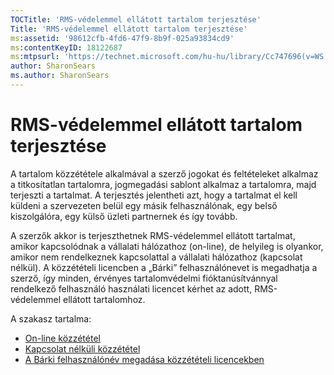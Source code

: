 ```yaml
---
TOCTitle: 'RMS-védelemmel ellátott tartalom terjesztése'
Title: 'RMS-védelemmel ellátott tartalom terjesztése'
ms:assetid: '98612cfb-4fd6-47f9-8b9f-025a93834cd9'
ms:contentKeyID: 18122687
ms:mtpsurl: 'https://technet.microsoft.com/hu-hu/library/Cc747696(v=WS.10)'
author: SharonSears
ms.author: SharonSears
---
```


RMS-védelemmel ellátott tartalom terjesztése
============================================

A tartalom közzététele alkalmával a szerző jogokat és feltételeket alkalmaz a titkosítatlan tartalomra, jogmegadási sablont alkalmaz a tartalomra, majd terjeszti a tartalmat. A terjesztés jelentheti azt, hogy a tartalmat el kell küldeni a szervezeten belül egy másik felhasználónak, egy belső kiszolgálóra, egy külső üzleti partnernek és így tovább.

A szerzők akkor is terjeszthetnek RMS-védelemmel ellátott tartalmat, amikor kapcsolódnak a vállalati hálózathoz (on-line), de helyileg is olyankor, amikor nem rendelkeznek kapcsolattal a vállalati hálózathoz (kapcsolat nélkül). A közzétételi licencben a „Bárki” felhasználónevet is megadhatja a szerző, így minden, érvényes tartalomvédelmi fióktanúsítvánnyal rendelkező felhasználó használati licencet kérhet az adott, RMS-védelemmel ellátott tartalomhoz.

A szakasz tartalma:

-   [On-line közzététel](https://technet.microsoft.com/962c4e83-cf34-4c61-9589-31d24b0299fb)
-   [Kapcsolat nélküli közzététel](https://technet.microsoft.com/f6384ed2-f917-442e-aa63-c1394a1c4d06)
-   [A Bárki felhasználónév megadása közzétételi licencekben](https://technet.microsoft.com/86f1db8b-5cbc-4c0c-955d-810c20375758)
